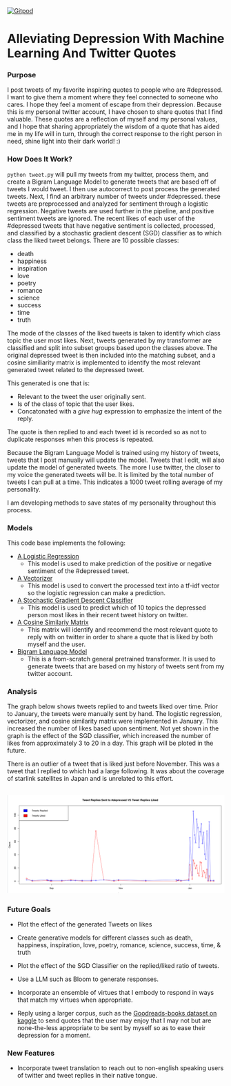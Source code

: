 <a href="https://gitpod.io/#https://github.com/efwoods/EvanWoodsTwitter">
  <img
    src="https://img.shields.io/badge/Contribute%20with-Gitpod-908a85?logo=gitpod"
    alt="Gitpod"
  />
</a>

#  Alleviating Depression With  Machine Learning And Twitter Quotes


 ### Purpose 
 I post tweets of my favorite inspiring quotes to people who are #depressed. I want to give them a moment where they feel connected to someone who cares. I hope they feel a moment of escape from their depression. Because this is my personal twitter account, I have chosen to share quotes that I find valuable. These quotes are a reflection of myself and my personal values, and I hope that sharing appropriately the wisdom of a quote that has aided me in my life will in turn, through the correct response to the right person in need, shine light into their dark world! :)
 
  ### How Does It Work?
  `python tweet.py` will pull my tweets from my twitter, process them, and create a Bigram Language Model to generate tweets that are based off of tweets I would tweet. I then use autocorrect to post process the generated tweets. Next, I find an arbitrary number of tweets under #depressed. these tweets are preprocessed and analyzed for sentiment through a logistic regression. Negative tweets are used further in the pipeline, and positive sentiment tweets are ignored. The recent likes of each user of the #depressed tweets that have negative sentiment is collected, processed, and classified by a stochastic gradient descent (SGD) classifier as to which class the liked tweet belongs. There are 10 possible classes:
  - death
  - happiness
  - inspiration
  - love
  - poetry
  - romance
  - science
  - success
  - time
  - truth
  
  The mode of the classes of the liked tweets is taken to identify which class topic the user most likes. Next, tweets generated by my transformer are classified and split into subset groups based upon the classes above. The original depressed tweet is then included into the matching subset, and a cosine similiarity matrix is implemented to identify the most relevant generated tweet related to the depressed tweet. 
  
  This generated is one that is:
  - Relevant to the tweet the user originally sent.
  - Is of the class of topic that the user likes.
  - Concatonated with a *give hug* expression to emphasize the intent of the reply.

  The quote is then replied to and each tweet id is recorded so as not to duplicate responses when this process is repeated.  

  Because the Bigram Language Model is trained using my history of tweets, tweets that I post manually will update the model. Tweets that I edit, will also update the model of generated tweets. The more I use twitter, the closer to my voice the generated tweets will be. It is limited by the total number of tweets I can pull at a time. This indicates a 1000 tweet rolling average of my personality.

  I am developing methods to save states of my personality throughout this process.

 ### Models 
 This code base implements the following:
 - [A Logistic Regression](code/models/Sentiment-LR.pickle)
   - This model is used to make prediction of the positive or negative sentiment of the #depressed tweet.
 - [A Vectorizer](code/models/vectoriser-ngram-(1%2C2).pickle)
   - This model is used to convert the processed text into a tf-idf vector so the logistic regression can make a prediction.
 - [A Stochastic Gradient Descent Classifier](https://en.wikipedia.org/wiki/Stochastic_gradient_descent)
   - This model is used to predict which of 10 topics the depressed person most likes in their recent tweet history on twitter.
 - [A Cosine Similariy Matrix](https://en.wikipedia.org/wiki/Cosine_similarity)
   - This matrix will identify and recommend the most relevant quote to reply with on twitter in order to share a quote that is liked by both myself and the user. 
 - [Bigram Language Model](https://www.youtube.com/watch?v=kCc8FmEb1nY)
   - This is a from-scratch general pretrained transformer. It is used to generate tweets that are based on my history of tweets sent from my twitter account.

### Analysis
The graph below shows tweets replied to and tweets liked over time. Prior to January, the tweets were manually sent by hand. The logistic regression, vectorizer, and cosine similarity matrix were implemented in January. This increased the number of likes based upon sentiment. Not yet shown in the graph is the effect of the SGD classifier, which increased the number of likes from approximately 3 to 20 in a day. This graph will be ploted in the future.   

There is an outlier of a tweet that is liked just before November. This was a tweet that I replied to which had a large following. It was about the coverage of starlink satellites in Japan and is unrelated to this effort. 
## ![](analysis/Tweet_Replies_Sent_VS_Liked.png)

### Future Goals
- Plot the effect of the generated Tweets on likes
- Create generative models for different classes such as death, happiness, inspiration, love, poetry, romance, science, success, time, & truth
- Plot the effect of the SGD Classifier on the replied/liked ratio of tweets.

- Use a LLM such as Bloom to generate responses.
- Incorporate an ensemble of virtues that I embody to respond in ways that match my virtues when appropriate.
- Reply using a larger corpus, such as the [Goodreads-books dataset on kaggle](https://www.kaggle.com/datasets/jealousleopard/goodreadsbooks) to send quotes that the user may enjoy that I may not but are none-the-less appropriate to be sent by myself so as to ease their depression for a moment.  

### New Features
- Incorporate tweet translation to reach out to non-english speaking users of twitter and tweet replies in their native tongue.
